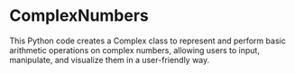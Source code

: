 # ComplexNumbers
This Python code creates a Complex class to represent and perform basic arithmetic operations on complex numbers, allowing users to input, manipulate, and visualize them in a user-friendly way.
